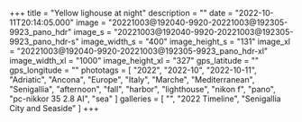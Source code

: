 +++
title = "Yellow lighouse at night"
description = ""
date = "2022-10-11T20:14:05.000"
image = "20221003@192040-9920-20221003@192305-9923_pano_hdr"
image_s = "20221003@192040-9920-20221003@192305-9923_pano_hdr-s"
image_width_s = "400"
image_height_s = "131"
image_xl = "20221003@192040-9920-20221003@192305-9923_pano_hdr-xl"
image_width_xl = "1000"
image_height_xl = "327"
gps_latitude = ""
gps_longitude = ""
phototags = [ "2022", "2022-10", "2022-10-11", "Adriatic", "Ancona", "Europe", "Italy", "Marche", "Mediterranean", "Senigallia", "afternoon", "fall", "harbor", "lighthouse", "nikon f", "pano", "pc-nikkor 35 2.8 AI", "sea" ]
galleries = [ "", "2022 Timeline", "Senigallia City and Seaside" ]
+++
